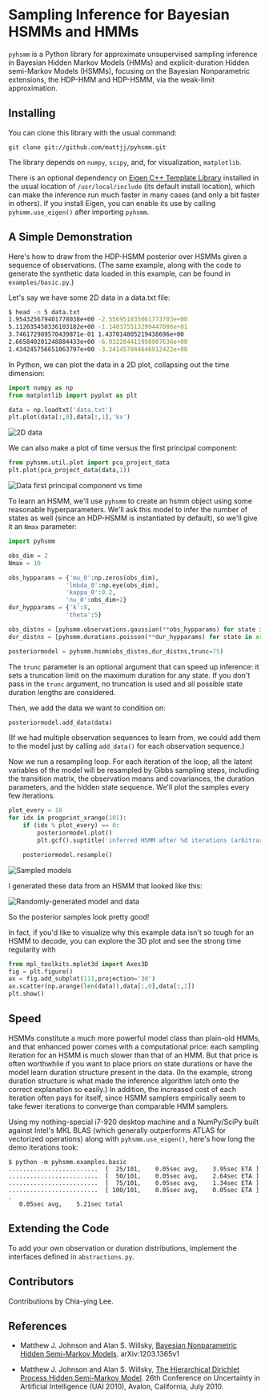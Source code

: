 # Sampling Inference for Bayesian HSMMs and HMMs #
`pyhsmm` is a Python library for approximate unsupervised sampling inference in
Bayesian Hidden Markov Models (HMMs) and explicit-duration Hidden semi-Markov
Models (HSMMs), focusing on the Bayesian Nonparametric extensions, the HDP-HMM
and HDP-HSMM, via the weak-limit approximation.

<!--
In the Bayesian paradigm, inference refers to both what would in other contexts
be called "learning" (or "parameter fitting") as well as "inference": all the
latent variables in the model, including hidden states and transition/emission
parameters, are included in the posterior distribution. The goal of sampling
inference is to produce (approximate) samples from the posterior, and each
sample roughly represents an alternative HMM or HSMM to explain the data. Using
the Bayesian Nonparametric HDP-HMM and HDP-HSMM, the sampled models that come
out can be of different complexity: there may be good explanations using only 5
states as well as good explanations that use 15 states. The purpose of this
sampling code is to produce samples of those alternatives.
-->

## Installing ##
You can clone this library with the usual command:

```
git clone git://github.com/mattjj/pyhsmm.git
```

The library depends on `numpy`, `scipy`, and, for visualization, `matplotlib`.

There is an optional dependency on [Eigen C++ Template
Library](http://eigen.tuxfamily.org/index.php?title=Main_Page) installed in the
usual location of `/usr/local/include` (its default install location), which
can make the inference run much faster in many cases (and only a bit faster in
others). If you install Eigen, you can enable its use by calling
`pyhsmm.use_eigen()` after importing `pyhsmm`.

## A Simple Demonstration ##
Here's how to draw from the HDP-HSMM posterior over HSMMs given a sequence of
observations. (The same example, along with the code to generate the synthetic
data loaded in this example, can be found in `examples/basic.py`.)

Let's say we have some 2D data in a data.txt file:

```bash
$ head -n 5 data.txt
1.954325679401778038e+00 -2.556951835061773703e+00
5.112035450336103182e+00 -1.140375513299447086e+01
3.746172989570439871e-01 1.437014805219438696e+00
2.665840201248884433e+00 -6.032284411998907636e+00
1.434245756651063797e+00 -3.241457044646912422e+00
```

In Python, we can plot the data in a 2D plot, collapsing out the time dimension:

```python
import numpy as np
from matplotlib import pyplot as plt

data = np.loadtxt('data.txt')
plt.plot(data[:,0],data[:,1],'kx')
```

![2D data](http://www.mit.edu/~mattjj/github/pyhsmm2/data.png)

We can also make a plot of time versus the first principal component:

```python
from pyhsmm.util.plot import pca_project_data
plt.plot(pca_project_data(data,1))
```

![Data first principal component vs time](http://www.mit.edu/~mattjj/github/pyhsmm2/data_vs_time.png)

To learn an HSMM, we'll use `pyhsmm` to create an hsmm object using some
reasonable hyperparameters. We'll ask this model to infer the number of states
as well (since an HDP-HSMM is instantiated by default), so we'll give it an
`Nmax` parameter:

```python
import pyhsmm

obs_dim = 2
Nmax = 10

obs_hypparams = {'mu_0':np.zeros(obs_dim),
                'lmbda_0':np.eye(obs_dim),
                'kappa_0':0.2,
                'nu_0':obs_dim+2}
dur_hypparams = {'k':8,
                'theta':5}

obs_distns = [pyhsmm.observations.gaussian(**obs_hypparams) for state in xrange(Nmax)]
dur_distns = [pyhsmm.durations.poisson(**dur_hypparams) for state in xrange(Nmax)]

posteriormodel = pyhsmm.hsmm(obs_distns,dur_distns,trunc=75)
```

The `trunc` parameter is an optional argument that can speed up inference: it
sets a truncation limit on the maximum duration for any state. If you don't
pass in the `trunc` argument, no truncation is used and all possible state
duration lengths are considered.

Then, we add the data we want to condition on:

```python
posteriormodel.add_data(data)
```

(If we had multiple observation sequences to learn from, we could add them to the
model just by calling `add_data()` for each observation sequence.)

Now we run a resampling loop. For each iteration of the loop, all the latent
variables of the model will be resampled by Gibbs sampling steps, including the
transition matrix, the observation means and covariances, the duration
parameters, and the hidden state sequence. We'll plot the samples every few
iterations.

```python
plot_every = 10
for idx in progprint_xrange(101):
    if (idx % plot_every) == 0:
        posteriormodel.plot()
        plt.gcf().suptitle('inferred HSMM after %d iterations (arbitrary colors)' % idx)

    posteriormodel.resample()
```

![Sampled models](http://www.mit.edu/~mattjj/github/pyhsmm2/posterior_animation.gif)

I generated these data from an HSMM that looked like this:

![Randomly-generated model and data](http://www.mit.edu/~mattjj/github/pyhsmm2/truth.png)

So the posterior samples look pretty good!

In fact, if you'd like to visualize why this example data isn't so tough for an HSMM to
decode, you can explore the 3D plot and see the strong time regularity with

```python
from mpl_toolkits.mplot3d import Axes3D
fig = plt.figure()
ax = fig.add_subplot(111,projection='3d')
ax.scatter(np.arange(len(data)),data[:,0],data[:,1])
plt.show()
```

## Speed ##

HSMMs constitute a much more powerful model class than plain-old HMMs, and that
enhanced power comes with a computational price: each sampling iteration for an
HSMM is much slower than that of an HMM. But that price is often worthwhile if
you want to place priors on state durations or have the model learn duration
structure present in the data. (In the example, strong duration structure is
what made the inference algorithm latch onto the correct explanation so
easily.) In addition, the increased cost of each iteration often pays for
itself, since HSMM samplers empirically seem to take fewer iterations to
converge than comparable HMM samplers.

Using my nothing-special i7-920 desktop machine and a NumPy/SciPy built against
Intel's MKL BLAS (which generally outperforms ATLAS for vectorized operations)
along with `pyhsmm.use_eigen()`, here's how long the demo iterations took:

```
$ python -m pyhsmm.examples.basic
.........................  [  25/101,    0.05sec avg,    3.95sec ETA ]
.........................  [  50/101,    0.05sec avg,    2.64sec ETA ]
.........................  [  75/101,    0.05sec avg,    1.34sec ETA ]
.........................  [ 100/101,    0.05sec avg,    0.05sec ETA ]
.
   0.05sec avg,    5.21sec total
```

## Extending the Code ##
To add your own observation or duration distributions, implement the interfaces
defined in `abstractions.py`.

## Contributors ##
Contributions by Chia-ying Lee.

## References ##
* Matthew J. Johnson and Alan S. Willsky, [Bayesian Nonparametric Hidden
Semi-Markov Models](http://arxiv.org/abs/1203.1365). arXiv:1203.1365v1

* Matthew J. Johnson and Alan S. Willsky, [The Hierarchical Dirichlet Process
Hidden Semi-Markov Model](http://www.mit.edu/~mattjj/papers/uai2010.pdf). 26th
Conference on Uncertainty in Artificial Intelligence (UAI 2010), Avalon,
California, July 2010.

